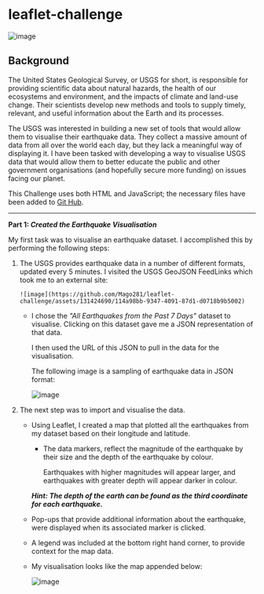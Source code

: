 # leaflet-challenge

![image](https://github.com/Mago281/leaflet-challenge/assets/131424690/b3a8ef84-91cc-44eb-8728-f2cc9a1e90a4)

## Background

The United States Geological Survey, or USGS for short, is responsible for providing scientific data about natural hazards, the health of our ecosystems and environment, and the impacts of climate and land-use change. Their scientists develop new methods and tools to supply timely, relevant, and useful information about the Earth and its processes.

The USGS was interested in building a new set of tools that would allow them to visualise their earthquake data. They collect a massive amount of data from all over the world each day, but they lack a meaningful way of displaying it. 
I have been tasked with developing a way to visualise USGS data that would allow them to better educate the public and other government organisations (and hopefully secure more funding) on issues facing our planet.

This Challenge uses both HTML and JavaScript; the necessary files have been added to [Git Hub](https://github.com/Mago281/leaflet-challenge/tree/main/Leaflet-Part-1/). 

---

**Part 1: _Created the Earthquake Visualisation_**

My first task was to visualise an earthquake dataset. I accomplished this by performing the following steps:

1.  The USGS provides earthquake data in a number of different formats, updated every 5 minutes. I visited the USGS GeoJSON FeedLinks which took me to an external site:

        ![image](https://github.com/Mago281/leaflet-challenge/assets/131424690/114a98bb-9347-4091-87d1-d0718b9b5002)
    
    - I chose the _"All Earthquakes from the Past 7 Days"_ dataset to visualise. Clicking on this dataset gave me a JSON representation of that data.  
      
      I then used the URL of this JSON to pull in the data for the visualisation. 
      
      The following image is a sampling of earthquake data in JSON format:
      
        ![image](https://github.com/Mago281/leaflet-challenge/assets/131424690/1a1cf9ce-2887-4360-aed2-a881ba6ba12e)


3.  The next step was to import and visualise the data.

    - Using Leaflet, I created a map that plotted all the earthquakes from my dataset based on their longitude and latitude.

        + The data markers, reflect the magnitude of the earthquake by their size and the depth of the earthquake by colour.
          
          Earthquakes with higher magnitudes will appear larger, and earthquakes with greater depth will appear darker in colour.

        _**Hint: The depth of the earth can be found as the third coordinate for each earthquake.**_

    - Pop-ups that provide additional information about the earthquake, were displayed when its associated marker is clicked.

    - A legend was included at the bottom right hand corner, to provide context for the map data.

    - My visualisation looks like the map appended below:
  
         ![image](https://github.com/Mago281/leaflet-challenge/assets/131424690/76f0ddf7-4abb-44f1-9d50-92b3deba3b61)
 


